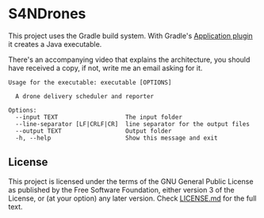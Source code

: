 # S4NDrones

This project uses the Gradle build system. With Gradle's [Application plugin](https://docs.gradle.org/current/userguide/application_plugin.html) it creates a Java executable.

There's an accompanying video that explains the architecture, you should have received a copy, if not, write me an email asking for it.

```
Usage for the executable: executable [OPTIONS]

  A drone delivery scheduler and reporter

Options:
  --input TEXT                   The input folder
  --line-separator [LF|CRLF|CR]  line separator for the output files
  --output TEXT                  Output folder
  -h, --help                     Show this message and exit
```

## License

This project is licensed under the terms of the GNU General Public License as published by the Free Software Foundation,
either version 3 of the License, or (at your option) any later version. Check [LICENSE.md](LICENSE.md) for the full text.